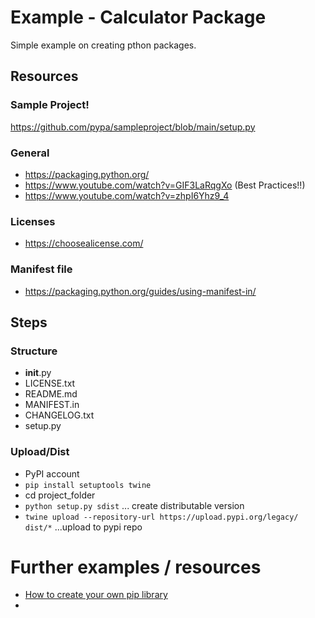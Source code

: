 # Example - Calculator Package
Simple example on creating pthon packages.

## Resources
### Sample Project!
https://github.com/pypa/sampleproject/blob/main/setup.py

### General
- https://packaging.python.org/
- https://www.youtube.com/watch?v=GIF3LaRqgXo   (Best Practices!!)
- https://www.youtube.com/watch?v=zhpI6Yhz9_4

### Licenses
- https://choosealicense.com/

### Manifest file
- https://packaging.python.org/guides/using-manifest-in/


## Steps
### Structure 
- __init__.py
- LICENSE.txt
- README.md
- MANIFEST.in
- CHANGELOG.txt
- setup.py
### Upload/Dist
- PyPI account
- `pip install setuptools twine`
- cd project_folder
- `python setup.py sdist` ... create distributable version
- `twine upload --repository-url https://upload.pypi.org/legacy/ dist/*`  ...upload to pypi repo




# Further examples / resources
- [How to create your own pip library](https://github.com/MichaelKim0407/tutorial-pip-package)
- []()